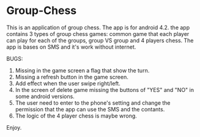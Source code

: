 # Group-Chess

This is an application of group chess.
The app is for android 4.2.
the app contains 3 types of group chess games: common game that each player can play for each of the groups, group VS group and 4 players chess.
The app is bases on SMS and it's work without internet.

BUGS:
1. Missing in the game screen a flag that show the turn.<br />
2. Missing a refresh button in the game screen.
3. Add effect when the user swipe right/left.
4. In the screen of delete game missing the buttons of "YES" and "NO" in some android versions.
5. The user need to enter to the phone's setting and change the permission that the app can use the SMS and the contants.
6. The logic of the 4 player chess is maybe wrong.

Enjoy.
